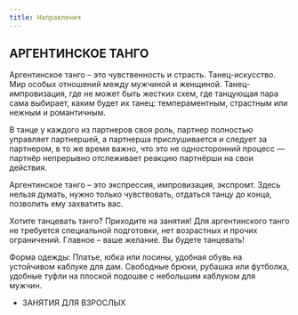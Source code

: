 ```yaml
---
title: Направления
---
```


## АРГЕНТИНСКОЕ ТАНГО

Аргентинское танго – это чувственность и страсть. Танец-искусство. Мир особых отношений между мужчиной и женщиной. Танец-импровизация, где не может быть жестких схем, где танцующая пара сама выбирает, каким будет их танец: темпераментным, страстным или нежным и романтичным. 

В танце у каждого из партнеров своя роль, партнер полностью управляет партнершей, а партнерша прислушивается и следует за партнером, в то же время важно, что это не односторонний процесс — партнёр непрерывно отслеживает реакцию партнёрши на свои действия.

Аргентинское танго – это экспрессия, импровизация, экспромт.  Здесь нельзя думать, нужно только чувствовать, отдаться танцу до конца, позволить ему захватить вас. 

Хотите танцевать танго? Приходите на занятия! Для аргентинского танго не требуется специальной подготовки, нет возрастных и прочих ограничений. Главное – ваше желание. Вы будете танцевать!

Форма одежды: Платье, юбка или лосины, удобная обувь на устойчивом каблуке для дам. Свободные брюки, рубашка или футболка, удобные туфли на плоской подошве с небольшим каблуком для мужчин.

* ЗАНЯТИЯ ДЛЯ ВЗРОСЛЫХ
